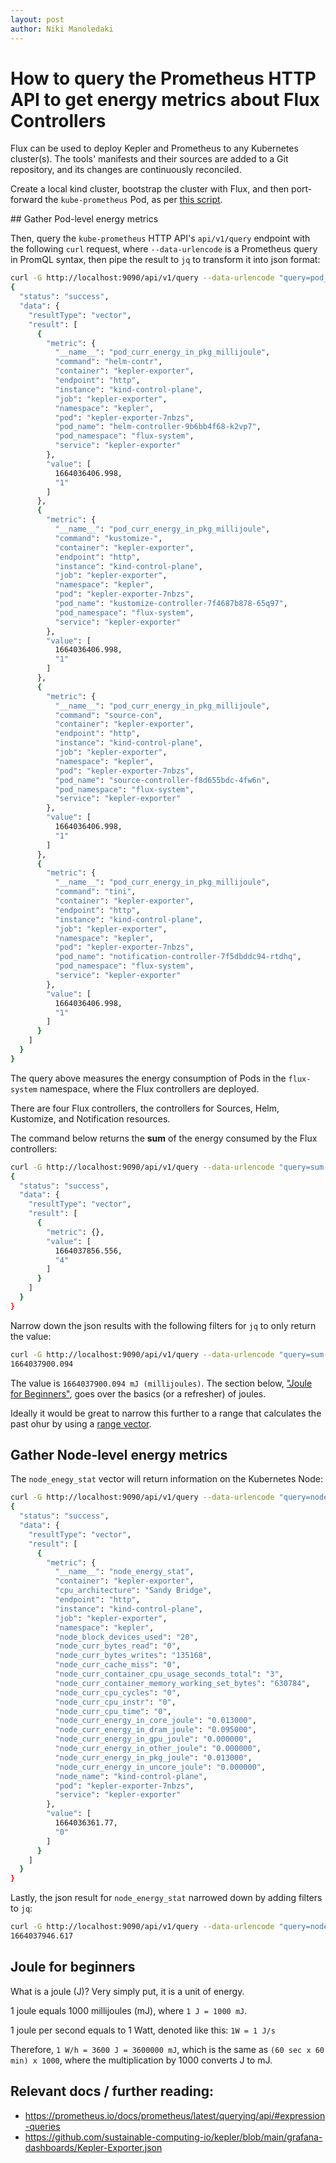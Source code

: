 ```yaml
---
layout: post
author: Niki Manoledaki
---
```


# How to query the Prometheus HTTP API to get energy metrics about Flux Controllers

Flux can be used to deploy Kepler and Prometheus to any Kubernetes cluster(s). The tools' manifests and their sources are added to a Git repository, and its changes are continuously reconciled.

Create a local kind cluster, bootstrap the cluster with Flux, and then port-forward the `kube-prometheus` Pod, as per [this script](https://github.com/nikimanoledaki/gitops-energy-usage/blob/main/scripts/start-cluster.sh).

## Gather Pod-level energy metrics

Then, query the `kube-prometheus` HTTP API's `api/v1/query` endpoint with the following `curl` request, where `--data-urlencode` is a Prometheus query in PromQL syntax, then pipe the result to `jq` to transform it into json format: 

```bash
curl -G http://localhost:9090/api/v1/query --data-urlencode "query=pod_curr_energy_in_pkg_millijoule{pod_namespace='flux-system'}" | jq
{
  "status": "success",
  "data": {
    "resultType": "vector",
    "result": [
      {
        "metric": {
          "__name__": "pod_curr_energy_in_pkg_millijoule",
          "command": "helm-contr",
          "container": "kepler-exporter",
          "endpoint": "http",
          "instance": "kind-control-plane",
          "job": "kepler-exporter",
          "namespace": "kepler",
          "pod": "kepler-exporter-7nbzs",
          "pod_name": "helm-controller-9b6bb4f68-k2vp7",
          "pod_namespace": "flux-system",
          "service": "kepler-exporter"
        },
        "value": [
          1664036406.998,
          "1"
        ]
      },
      {
        "metric": {
          "__name__": "pod_curr_energy_in_pkg_millijoule",
          "command": "kustomize-",
          "container": "kepler-exporter",
          "endpoint": "http",
          "instance": "kind-control-plane",
          "job": "kepler-exporter",
          "namespace": "kepler",
          "pod": "kepler-exporter-7nbzs",
          "pod_name": "kustomize-controller-7f4687b878-65q97",
          "pod_namespace": "flux-system",
          "service": "kepler-exporter"
        },
        "value": [
          1664036406.998,
          "1"
        ]
      },
      {
        "metric": {
          "__name__": "pod_curr_energy_in_pkg_millijoule",
          "command": "source-con",
          "container": "kepler-exporter",
          "endpoint": "http",
          "instance": "kind-control-plane",
          "job": "kepler-exporter",
          "namespace": "kepler",
          "pod": "kepler-exporter-7nbzs",
          "pod_name": "source-controller-f8d655bdc-4fw6n",
          "pod_namespace": "flux-system",
          "service": "kepler-exporter"
        },
        "value": [
          1664036406.998,
          "1"
        ]
      },
      {
        "metric": {
          "__name__": "pod_curr_energy_in_pkg_millijoule",
          "command": "tini",
          "container": "kepler-exporter",
          "endpoint": "http",
          "instance": "kind-control-plane",
          "job": "kepler-exporter",
          "namespace": "kepler",
          "pod": "kepler-exporter-7nbzs",
          "pod_name": "notification-controller-7f5dbddc94-rtdhq",
          "pod_namespace": "flux-system",
          "service": "kepler-exporter"
        },
        "value": [
          1664036406.998,
          "1"
        ]
      }
    ]
  }
}
```
The query above measures the energy consumption of Pods in the `flux-system` namespace, where the Flux controllers are deployed.

There are four Flux controllers, the controllers for Sources, Helm, Kustomize, and Notification resources.

The command below returns the **sum** of the energy consumed by the Flux controllers:
```bash
curl -G http://localhost:9090/api/v1/query --data-urlencode "query=sum(pod_curr_energy_in_pkg_millijoule{pod_namespace='flux-system'})" | jq
{
  "status": "success",
  "data": {
    "resultType": "vector",
    "result": [
      {
        "metric": {},
        "value": [
          1664037856.556,
          "4"
        ]
      }
    ]
  }
}
```

Narrow down the json results with the following filters for `jq` to only return the value:
```bash
curl -G http://localhost:9090/api/v1/query --data-urlencode "query=sum(pod_curr_energy_in_pkg_millijoule{pod_namespace='flux-system'})" | jq '.data.result[0].value[0]'
1664037900.094
```

The value is `1664037900.094 mJ (millijoules)`. The section below, ["Joule for Beginners"](#joule-for-beginners), goes over the basics (or a refresher) of joules.

Ideally it would be great to narrow this further to a range that calculates the past ohur by using a [range vector](https://prometheus.io/docs/prometheus/latest/querying/basics/#range-vector-selectors).

## Gather Node-level energy metrics

The `node_enegy_stat` vector will return information on the Kubernetes Node:
```bash
curl -G http://localhost:9090/api/v1/query --data-urlencode "query=node_energy_stat" | jq
{
  "status": "success",
  "data": {
    "resultType": "vector",
    "result": [
      {
        "metric": {
          "__name__": "node_energy_stat",
          "container": "kepler-exporter",
          "cpu_architecture": "Sandy Bridge",
          "endpoint": "http",
          "instance": "kind-control-plane",
          "job": "kepler-exporter",
          "namespace": "kepler",
          "node_block_devices_used": "20",
          "node_curr_bytes_read": "0",
          "node_curr_bytes_writes": "135168",
          "node_curr_cache_miss": "0",
          "node_curr_container_cpu_usage_seconds_total": "3",
          "node_curr_container_memory_working_set_bytes": "630784",
          "node_curr_cpu_cycles": "0",
          "node_curr_cpu_instr": "0",
          "node_curr_cpu_time": "0",
          "node_curr_energy_in_core_joule": "0.013000",
          "node_curr_energy_in_dram_joule": "0.095000",
          "node_curr_energy_in_gpu_joule": "0.000000",
          "node_curr_energy_in_other_joule": "0.000000",
          "node_curr_energy_in_pkg_joule": "0.013000",
          "node_curr_energy_in_uncore_joule": "0.000000",
          "node_name": "kind-control-plane",
          "pod": "kepler-exporter-7nbzs",
          "service": "kepler-exporter"
        },
        "value": [
          1664036361.77,
          "0"
        ]
      }
    ]
  }
}
```

Lastly, the json result for `node_energy_stat` narrowed down by adding filters to `jq`:
```bash
curl -G http://localhost:9090/api/v1/query --data-urlencode "query=node_energy_stat" | jq '.data.result[0].value[0]'
1664037946.617
```

## Joule for beginners

What is a joule (J)? Very simply put, it is a unit of energy. 

1 joule equals 1000 millijoules (mJ), where `1 J = 1000 mJ`.

1 joule per second equals to 1 Watt, denoted like this: `1W = 1 J/s`

Therefore, `1 W/h = 3600 J = 3600000 mJ`, which is the same as `(60 sec x 60 min) x 1000`, where the multiplication by 1000 converts J to mJ.



## Relevant docs / further reading:
- https://prometheus.io/docs/prometheus/latest/querying/api/#expression-queries
- https://github.com/sustainable-computing-io/kepler/blob/main/grafana-dashboards/Kepler-Exporter.json
